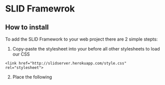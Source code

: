 # SLID Framewrok

## How to install

To add the SLID Framework to your web project there are 2 simple stepts:
1. Copy-paste the stylesheet <link> into your <head> before all other stylesheets to load our CSS
```
<link href="http://slidserver.herokuapp.com/style.css" rel="stylesheet">
```
2. Place the following <script> near the end of your pages, right before the closing </body>
```
<script src="http://slidserver.herokuapp.com/index.js" id="SLID"></script>
```

## Documentation
The carousel generated by the SLID Framework is highly customizable.

| Propreties      | Type | Description |
| ----------- | ----------- |------|
| albumWidth     | Number  | The width of the album in '%' |
| albumHeight   | Numer        | The height of the album in '%' |
| autoSlide   | Boolean        | Enables/Disables the automatic animation |
| autoSlideTime   | Number        | The time before the automatic animation runs |
| autoSlideHoverPause   | Boolean | When the mouse enters the album the animation stops |
| dragEnabled  | Boolean        | Whether or not you can change slides by dragging them |
| showArrows   | Boolean        | Enables/Disables the arrows |
| cloudControlEnabled  |    Boolean     | Enables/Disables the Cloud Control |
| cliControlEnabled   | Boolean        | Enables/Disables the CLI control |
| cliWebControlEnabled   | Boolean  | Enables/Disables the Web control control |
| voiceControlEnabled  | Boolean | Enables/Disables the voice control |
| arrowsColor   | String   | Specifies the color of the arrows ( works with color names hex codes) |

Test

```json
{
  "firstName": "John",
  "lastName": "Smith",
  "age": 25
}
```
